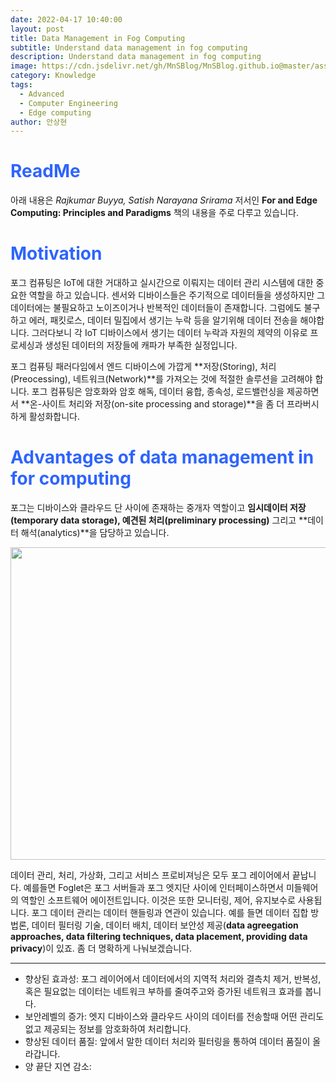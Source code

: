 ```yaml
---
date: 2022-04-17 10:40:00
layout: post
title: Data Management in Fog Computing
subtitle: Understand data management in fog computing
description: Understand data management in fog computing
image: https://cdn.jsdelivr.net/gh/MnSBlog/MnSBlog.github.io@master/assets/img/posts/Knowledge/EdgeComputing/KL-CE-EC4-fig1.png
category: Knowledge
tags:
  - Advanced
  - Computer Engineering
  - Edge computing
author: 안상현
---
```




# <span style="color:#2E64FE">ReadMe</span>

 아래 내용은 *Rajkumar Buyya, Satish Narayana Srirama* 저서인 **For and Edge Computing: Principles and Paradigms**  책의 내용을 주로 다루고 있습니다. 

# <span style="color:#2E64FE">Motivation</span>

포그 컴퓨팅은 IoT에 대한 거대하고 실시간으로 이뤄지는 데이터 관리 시스템에 대한 중요한 역할을 하고 있습니다. 센서와 디바이스들은 주기적으로 데이터들을 생성하지만 그 데이터에는 불필요하고 노이즈이거나 반복적인 데이터들이 존재합니다. 그럼에도 불구하고 에러, 패킷로스, 데이터 밀집에서 생기는 누락 등을 알기위해 데이터 전송을 해야합니다. 그러다보니 각 IoT 디바이스에서 생기는 데이터 누락과 자원의 제약의 이유로 프로세싱과 생성된 데이터의 저장들에 캐파가 부족한 실정입니다.

포그 컴퓨팅 패러다임에서 엔드 디바이스에 가깝게 **저장(Storing), 처리(Preocessing), 네트워크(Network)**를 가져오는 것에 적절한 솔루션을 고려해야 합니다. 포그 컴퓨팅은 암호화와 암호 해독, 데이터 융합, 종속성, 로드밸런싱을 제공하면서 **온-사이트 처리와 저장(on-site processing and storage)**을 좀 더 프라버시하게 활성화합니다.

# <span style="color:#2E64FE">Advantages of data management in for computing</span>

포그는 디바이스와 클라우드 단 사이에 존재하는 중개자 역할이고 **임시데이터 저장(temporary data storage), 예견된 처리(preliminary processing)** 그리고 **데이터 해석(analytics)**을 담당하고 있습니다.

<img src="https://cdn.jsdelivr.net/gh/MnSBlog/MnSBlog.github.io@master/assets/img/posts/Knowledge/EdgeComputing/KL-CE-EC5-fig1.png" height="500px" width="650px" align="center">

데이터 관리, 처리, 가상화, 그리고 서비스 프로비져닝은 모두 포그 레이어에서 끝납니다. 예를들면 Foglet은 포그 서버들과 포그 엣지단 사이에 인터페이스하면서 미들웨어의 역할인 소프트웨어 에이전트입니다. 이것은 또한 모니터링, 제어, 유지보수로 사용됩니다. 포그 데이터 관리는 데이터 핸들링과 연관이 있습니다. 예를 들면 데이터 집합 방법론, 데이터 필터링 기술, 데이터 배치, 데이터 보안성 제공(**data agreegation approaches, data filtering techniques, data placement, providing data privacy**)이 있죠. 좀 더 명확하게 나눠보겠습니다.

---

- 향상된 효과성: 포그 레이어에서 데이터에서의 지역적 처리와 결측치 제거, 반복성, 혹은 필요없는 데이터는 네트워크 부하를 줄여주고와 증가된 네트워크 효과를 봅니다.
- 보안레벨의 증가: 엣지 디바이스와 클라우드 사이의 데이터를 전송할때 어떤 관리도 없고 제공되는 정보를 암호화하여 처리합니다.
- 향상된 데이터 품질: 앞에서 말한 데이터 처리와 필터링을 통하여 데이터 품질이 올라갑니다.
- 양 끝단 지연 감소: 

